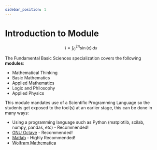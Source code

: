 ```yaml
---
sidebar_position: 1
---
```


# Introduction to Module

$$
I = \int_0^{2\pi} \sin(x)\,dx
$$

The Fundamental Basic Sciences specialization covers the following **modules**:

- Mathematical Thinking
- Basic Mathematics
- Applied Mathematics
- Logic and Philosophy
- Applied Physics

This module mandates use of a Scientific Programming Language so the students get exposed to the tool(s) at an earlier stage, this can be done in many ways:

- Using a programming language such as Python (matplotlib, scilab, numpy, pandas, etc) - Recommended!
- [GNU Octave](https://octave.org/) - Recommended!
- [Matlab](https://uk.mathworks.com/products/matlab.html) - Highly Recommended!
- [Wolfram Mathematica](https://www.wolfram.com/mathematica/)
